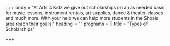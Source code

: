 +++
body = "At Arts 4 Kidz we give out scholarships on an as needed basis for music lessons, instrument rentals, art supplies, dance & theater classes and much more. With your help we can help more students in the Shoals area reach their goals!"
heading = ""
programs = []
title = "Types of Scholarships"

+++
